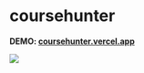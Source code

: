 # coursehunter

**DEMO: [coursehunter.vercel.app](https://coursehunter.vercel.app)**

![](https://user-images.githubusercontent.com/39556179/144689816-2a94bbf0-8510-468b-a011-0af5f7965b35.png)
